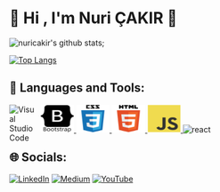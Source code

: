 
<h1 align="left">💫 Hi , I'm Nuri ÇAKIR 💫</h2>



![nuricakir's github stats](https://github-readme-stats.vercel.app/api?username=nuricakir&show_icons=true&theme=tokyonight);

[![Top Langs](https://github-readme-stats.vercel.app/api/top-langs/?username=nuricakir&layout=compact)](https://github.com/anuraghazra/github-readme-stats)


<h2 align="left">🧠 Languages and Tools:</h2>
<p align="left">  <a href="https://getbootstrap.com" target="_blank" rel="noreferrer"> <img src="https://raw.githubusercontent.com/devicons/devicon/master/icons/bootstrap/bootstrap-plain-wordmark.svg" alt="bootstrap" width="60" height="50"/> </a> <a href="https://www.w3schools.com/cpp/" target="_blank" rel="noreferrer">   <a href="https://www.w3schools.com/css/" target="_blank" rel="noreferrer"> <img src="https://raw.githubusercontent.com/devicons/devicon/master/icons/css3/css3-original-wordmark.svg" alt="css3" width="60" height="50"/> </a>   </a> <a href="https://www.w3.org/html/" target="_blank" rel="noreferrer"> <img src="https://raw.githubusercontent.com/devicons/devicon/master/icons/html5/html5-original-wordmark.svg" alt="html5" width="60" height="50"/> </a>  <a href="https://developer.mozilla.org/en-US/docs/Web/JavaScript" target="_blank" rel="noreferrer"> <img src="https://raw.githubusercontent.com/devicons/devicon/master/icons/javascript/javascript-original.svg" alt="javascript" width="60" height="50"/> </a> <a href="https://nodejs.org" target="_blank" rel="noreferrer">  </a> <img align="left" alt="Visual Studio Code" width="46" src="https://cdn.jsdelivr.net/gh/devicons/devicon/icons/vscode/vscode-original.svg" style="padding-right:10px;"
<a href="https://react.dev/"><img src="https://cdn.jsdelivr.net/gh/devicons/devicon/icons/react/react-original-wordmark.svg" alt="react" width="50" height=50"/> </a/> </p>

 <h2 align="left"> 🌐 Socials:</h2>
 
[![LinkedIn](https://img.shields.io/badge/LinkedIn-%230077B5.svg?logo=linkedin&logoColor=white)](https://www.linkedin.com/in/nuricakir/) 
 [![Medium](https://img.shields.io/badge/Medium-12100E?logo=medium&logoColor=white)](https://medium.com/@nuricakir)
 [![YouTube](https://img.shields.io/badge/YouTube-%23FF0000.svg?logo=YouTube&logoColor=white)](https://www.youtube.com/channel/UC2SMT82PfczJOdVyr0_XJ8g)


